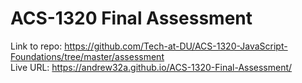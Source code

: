 # ACS-1320 Final Assessment
Link to repo: https://github.com/Tech-at-DU/ACS-1320-JavaScript-Foundations/tree/master/assessment <br/>
Live URL: https://andrew32a.github.io/ACS-1320-Final-Assessment/
